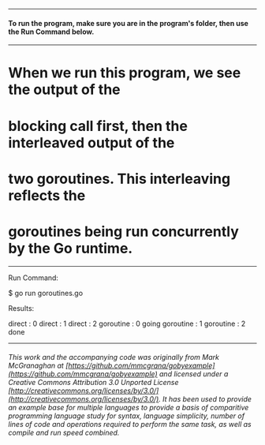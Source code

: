 
___
#### To run the program, make sure you are in the program's folder, then use the Run Command below.
___
# When we run this program, we see the output of the
# blocking call first, then the interleaved output of the
# two goroutines. This interleaving reflects the
# goroutines being run concurrently by the Go runtime.

___
Run Command:

$ go run goroutines.go


Results:

direct : 0
direct : 1
direct : 2
goroutine : 0
going
goroutine : 1
goroutine : 2
done

___

###### This work and the accompanying code was originally from Mark McGranaghan at [https://github.com/mmcgrana/gobyexample](https://github.com/mmcgrana/gobyexample) and licensed under a Creative Commons Attribution 3.0 Unported License [http://creativecommons.org/licenses/by/3.0/](http://creativecommons.org/licenses/by/3.0/). It has been used to provide an example base for multiple languages to provide a basis of comparitive programming language study for syntax, language simplicity, number of lines of code and operations required to perform the same task, as well as compile and run speed combined.